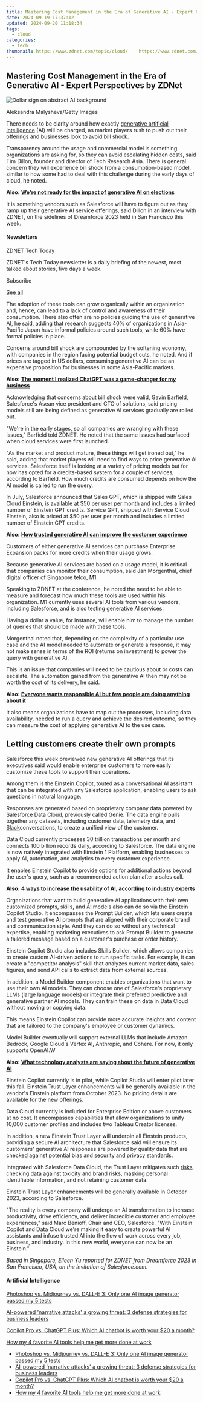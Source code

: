 ```yaml
---
title: Mastering Cost Management in the Era of Generative AI - Expert Perspectives by ZDNet
date: 2024-09-19 17:37:12
updated: 2024-09-20 11:18:34
tags:
  - cloud
categories:
  - tech
thumbnail: https://www.zdnet.com/topic/cloud/    https://www.zdnet.com/a/img/resize/d729604b657ec619401addaccdbc0657cd68dbfe/2023/09/13/d7a94305-a93c-4d75-aaa8-2a2a3a076a46/gettyimages-1295039478.jpg?width=170&height=96&fit=crop&auto=webp
---
```


## Mastering Cost Management in the Era of Generative AI - Expert Perspectives by ZDNet

![Dollar sign on abstract AI background](https://www.zdnet.com/a/img/resize/1dc9f3a9e2db1e832efbee2591868ed1862573b2/2023/09/13/d7a94305-a93c-4d75-aaa8-2a2a3a076a46/gettyimages-1295039478.jpg?auto=webp&width=1280)

Aleksandra Malysheva/Getty Images

There needs to be clarity around how exactly [generative artificial intelligence](https://www.zdnet.com/article/what-is-generative-ai-and-why-is-it-so-popular-heres-everything-you-need-to-know/) (AI) will be charged, as market players rush to push out their offerings and businesses look to avoid bill shock. 

Transparency around the usage and commercial model is something organizations are asking for, so they can avoid escalating hidden costs, said Tim Dillon, founder and director of Tech Research Asia. There is general concern they will experience bill shock from a consumption-based model, similar to how some had to deal with this challenge during the early days of cloud, he noted.

**Also:** [**We're not ready for the impact of generative AI on elections**](https://www.zdnet.com/article/were-not-ready-for-the-impact-of-generative-ai-on-elections/)

It is something vendors such as Salesforce will have to figure out as they ramp up their generative AI service offerings, said Dillon in an interview with ZDNET, on the sidelines of Dreamforce 2023 held in San Francisco this week. 

#### Newsletters

ZDNET Tech Today

ZDNET's Tech Today newsletter is a daily briefing of the newest, most talked about stories, five days a week.

 Subscribe

[See all](https://www.zdnet.com/newsletters/)

The adoption of these tools can grow organically within an organization and, hence, can lead to a lack of control and awareness of their consumption. There also often are no policies guiding the use of generative AI, he said, adding that research suggests 40% of organizations in Asia-Pacific Japan have informal policies around such tools, while 60% have formal policies in place. 

Concerns around bill shock are compounded by the softening economy, with companies in the region facing potential budget cuts, he noted. And if prices are tagged in US dollars, consuming generative AI can be an expensive proposition for businesses in some Asia-Pacific markets. 

**Also:** [**The moment I realized ChatGPT was a game-changer for my business**](https://www.zdnet.com/article/the-moment-i-realized-chatgpt-plus-was-a-game-changer-for-my-business/)

Acknowledging that concerns about bill shock were valid, Gavin Barfield, Salesforce's Asean vice president and CTO of solutions, said pricing models still are being defined as generative AI services gradually are rolled out. 

"We're in the early stages, so all companies are wrangling with these issues," Barfield told ZDNET. He noted that the same issues had surfaced when cloud services were first launched. 

"As the market and product mature, these things will get ironed out," he said, adding that market players will need to find ways to price generative AI services. Salesforce itself is looking at a variety of pricing models but for now has opted for a credits-based system for a couple of services, according to Barfield. How much credits are consumed depends on how the AI model is called to run the query. 

In July, Salesforce announced that Sales GPT, which is shipped with Sales Cloud Einstein, is [available at $50 per user per month](https://www.salesforce.com/news/stories/sales-gpt-service-gpt-ga/) and includes a limited number of Einstein GPT credits. Service GPT, shipped with Service Cloud Einstein, also is priced at $50 per user per month and includes a limited number of Einstein GPT credits.

**Also:** [**How trusted generative AI can improve the customer experience**](https://www.zdnet.com/article/how-trusted-generative-ai-can-improve-the-connected-customer-experience/)

Customers of either generative AI services can purchase Enterprise Expansion packs for more credits when their usage grows. 

Because generative AI services are based on a usage model, it is critical that companies can monitor their consumption, said Jan Morgenthal, chief digital officer of Singapore telco, M1\. 

Speaking to ZDNET at the conference, he noted the need to be able to measure and forecast how much these tools are used within his organization. M1 currently uses several AI tools from various vendors, including Salesforce, and is also testing generative AI services. 

Having a dollar a value, for instance, will enable him to manage the number of queries that should be made with these tools.

Morgenthal noted that, depending on the complexity of a particular use case and the AI model needed to automate or generate a response, it may not make sense in terms of the ROI (returns on investment) to power the query with generative AI. 

This is an issue that companies will need to be cautious about or costs can escalate. The automation gained from the generative AI then may not be worth the cost of its delivery, he said. 

**Also:** [**Everyone wants responsible AI but few people are doing anything about it**](https://www.zdnet.com/article/everyone-wants-responsible-ai-but-few-people-are-doing-anything-about-it/) 

It also means organizations have to map out the processes, including data availability, needed to run a query and achieve the desired outcome, so they can measure the cost of applying generative AI to the use case.

## Letting customers create their own prompts

Salesforce this week previewed new generative AI offerings that its executives said would enable enterprise customers to more easily customize these tools to support their operations. 

Among them is the Einstein Copilot, touted as a conversational AI assistant that can be integrated with any Salesforce application, enabling users to ask questions in natural language.

Responses are generated based on proprietary company data powered by Salesforce Data Cloud, previously called Genie. The data engine pulls together any datasets, including customer data, telemetry data, and [Slack](https://www.zdnet.com/article/slacks-new-canvas-feature-may-help-bring-order-to-the-channel-chaos/)conversations, to create a unified view of the customer. 

Data Cloud currently processes 30 trillion transactions per month and connects 100 billion records daily, according to Salesforce. The data engine is now natively integrated with Einstein 1 Platform, enabling businesses to apply AI, automation, and analytics to every customer experience. 

It enables Einstein Copilot to provide options for additional actions beyond the user's query, such as a recommended action plan after a sales call.

**Also:** [**4 ways to increase the usability of AI, according to industry experts**](https://www.zdnet.com/article/4-ways-to-increase-the-usability-of-ai-according-to-industry-experts/)

Organizations that want to build generative AI applications with their own customized prompts, skills, and AI models also can do so via the Einstein Copilot Studio. It encompasses the Prompt Builder, which lets users create and test generative AI prompts that are aligned with their corporate brand and communication style. And they can do so without any technical expertise, enabling marketing executives to ask Prompt Builder to generate a tailored message based on a customer's purchase or order history. 

Einstein Copilot Studio also includes Skills Builder, which allows companies to create custom AI-driven actions to run specific tasks. For example, it can create a "competitor analysis" skill that analyzes current market data, sales figures, and send API calls to extract data from external sources.

In addition, a Model Builder component enables organizations that want to use their own AI models. They can choose one of Salesforce's proprietary LLMs (large language models) or integrate their preferred predictive and generative partner AI models. They can train these on data in Data Cloud without moving or copying data. 

This means Einstein Copilot can provide more accurate insights and content that are tailored to the company's employee or customer dynamics. 

Model Builder eventually will support external LLMs that include Amazon Bedrock, Google Cloud's Vertex AI, Anthropic, and Cohere. For now, it only supports OpenAI.W

**Also:** [**What technology analysts are saying about the future of generative AI**](https://www.zdnet.com/article/what-analyst-are-saying-about-the-future-of-generative-ai/) 

Einstein Copilot currently is in pilot, while Copilot Studio will enter pilot later this fall. Einstein Trust Layer enhancements will be generally available in the vendor's Einstein platform from October 2023\. No pricing details are available for the new offerings. 

Data Cloud currently is included for Enterprise Edition or above customers at no cost. It encompasses capabilities that allow organizations to unify 10,000 customer profiles and includes two Tableau Creator licenses.

In addition, a new Einstein Trust Layer will underpin all Einstein products, providing a secure AI architecture that Salesforce said will ensure its customers' generative AI responses are powered by quality data that are checked against potential bias and [security and privacy](http://Dbs.com/newsroom/news-releases/default.page) standards. 

Integrated with Salesforce Data Cloud, the Trust Layer mitigates such [risks](https://www.zdnet.com/article/singapore-identifies-six-generative-ai-risks-sets-up-foundation-to-guide-adoption/), checking data against toxicity and brand risks, masking personal identifiable information, and not retaining customer data. 

 Einstein Trust Layer enhancements will be generally available in October 2023, according to Salesforce. 

"The reality is every company will undergo an AI transformation to increase productivity, drive efficiency, and deliver incredible customer and employee experiences," said Marc Benioff, Chair and CEO, Salesforce. "With Einstein Copilot and Data Cloud we're making it easy to create powerful AI assistants and infuse trusted AI into the flow of work across every job, business, and industry. In this new world, everyone can now be an Einstein."

_Based in Singapore, Eileen Yu reported for ZDNET from Dreamforce 2023 in San Francisco, USA, on the invitation of Salesforce.com._

#### Artificial Intelligence

[Photoshop vs. Midjourney vs. DALL-E 3: Only one AI image generator passed my 5 tests](https://www.zdnet.com/article/is-photoshops-new-text-to-image-as-good-as-midjourney-and-dall-e-we-test-it-and-see/ "Photoshop vs. Midjourney vs. DALL-E 3: Only one AI image generator passed my 5 tests")

[AI-powered 'narrative attacks' a growing threat: 3 defense strategies for business leaders](https://www.zdnet.com/article/ai-powered-narrative-attacks-a-growing-threat-3-defense-strategies-for-business-leaders/ "AI-powered 'narrative attacks' a growing threat: 3 defense strategies for business leaders")

[Copilot Pro vs. ChatGPT Plus: Which AI chatbot is worth your $20 a month?](https://www.zdnet.com/article/copilot-pro-vs-chatgpt-plus-which-is-ai-chatbot-is-worth-your-20-a-month/ "Copilot Pro vs. ChatGPT Plus: Which AI chatbot is worth your $20 a month?")

[How my 4 favorite AI tools help me get more done at work](https://www.zdnet.com/article/how-my-4-favorite-ai-tools-help-me-get-more-done-at-work/ "How my 4 favorite AI tools help me get more done at work")

* [Photoshop vs. Midjourney vs. DALL-E 3: Only one AI image generator passed my 5 tests](https://www.zdnet.com/article/is-photoshops-new-text-to-image-as-good-as-midjourney-and-dall-e-we-test-it-and-see/ "Photoshop vs. Midjourney vs. DALL-E 3: Only one AI image generator passed my 5 tests")
* [AI-powered 'narrative attacks' a growing threat: 3 defense strategies for business leaders](https://www.zdnet.com/article/ai-powered-narrative-attacks-a-growing-threat-3-defense-strategies-for-business-leaders/ "AI-powered 'narrative attacks' a growing threat: 3 defense strategies for business leaders")
* [Copilot Pro vs. ChatGPT Plus: Which AI chatbot is worth your $20 a month?](https://www.zdnet.com/article/copilot-pro-vs-chatgpt-plus-which-is-ai-chatbot-is-worth-your-20-a-month/ "Copilot Pro vs. ChatGPT Plus: Which AI chatbot is worth your $20 a month?")
* [How my 4 favorite AI tools help me get more done at work](https://www.zdnet.com/article/how-my-4-favorite-ai-tools-help-me-get-more-done-at-work/ "How my 4 favorite AI tools help me get more done at work")

<ins class="adsbygoogle"
     style="display:block"
     data-ad-format="autorelaxed"
     data-ad-client="ca-pub-7571918770474297"
     data-ad-slot="1223367746"></ins>



<ins class="adsbygoogle"
     style="display:block"
     data-ad-client="ca-pub-7571918770474297"
     data-ad-slot="8358498916"
     data-ad-format="auto"
     data-full-width-responsive="true"></ins>
